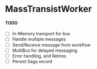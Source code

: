 # MassTransistWorker

#### TODO

- [ ] In-Memory transport for bus
- [ ] Handle multiple messages
- [ ] Send/Receive message from workflow
- [ ] MultiBus for delayed messaging
- [ ] Error handling, and Retries
- [ ] Persist Saga record
